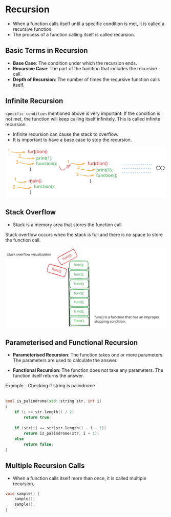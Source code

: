 # Recursion

- When a function calls itself until a specific condition is met, it is called a recursive function.
- The process of a function calling itself is called recursion.

## Basic Terms in Recursion

- **Base Case**: The condition under which the recursion ends.
- **Recursive Case**: The part of the function that includes the recursive call.
- **Depth of Recursion**: The number of times the recursive function calls itself.

## Infinite Recursion

`specific condition` mentioned above is very important. If the condition is not met, the function will keep calling itself infinitely. This is called infinite recursion.

- Infinite recursion can cause the stack to overflow.
- It is important to have a base case to stop the recursion.

![Infinite Recursion](./images/infinite_recursion_light.svg)

## Stack Overflow

- Stack is a memory area that stores the function call.

Stack overflow occurs when the stack is full and there is no space to store the function call.

![Stack Overflow](./images/stack_overflow_light.svg)

## Parameterised and Functional Recursion

- **Parameterised Recursion**: The function takes one or more parameters. The parameters are used to calculate the answer.

- **Functional Recursion**: The function does not take any parameters. The function itself returns the answer.

Example - Checking if string is palindrome

```cpp

bool is_palindrome(std::string str, int i)
{
    if (i >= str.length() / 2)
        return true;

    if (str[i] == str[str.length() - i - 1])
        return is_palindrome(str, i + 1);
    else
        return false;
}

```

## Multiple Recursion Calls

- When a function calls itself more than once, it is called multiple recursion.

```cpp
void sample() {
    sample();
    sample();
}
```
